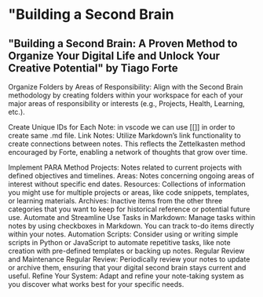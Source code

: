 # "Building a Second Brain

## "Building a Second Brain: A Proven Method to Organize Your Digital Life and Unlock Your Creative Potential" by Tiago Forte

Organize Folders by Areas of Responsibility: Align with the Second Brain methodology by creating folders within your workspace for each of your major areas of responsibility or interests (e.g., Projects, Health, Learning, etc.).


Create Unique IDs for Each Note: in vscode we can use [[]] in order to create same .md file.
Link Notes: Utilize Markdown’s link functionality to create connections between notes. This reflects the Zettelkasten method encouraged by Forte, enabling a network of thoughts that grow over time.


Implement PARA Method
    Projects: Notes related to current projects with defined objectives and timelines.
    Areas: Notes concerning ongoing areas of interest without specific end dates.
    Resources: Collections of information you might use for multiple projects or areas, like code snippets, templates, or learning materials.
    Archives: Inactive items from the other three categories that you want to keep for historical reference or potential future use.
Automate and Streamline
    Use Tasks in Markdown: Manage tasks within notes by using checkboxes in Markdown. You can track to-do items directly within your notes.
    Automation Scripts: Consider using or writing simple scripts in Python or JavaScript to automate repetitive tasks, like note creation with pre-defined templates or backing up notes.
Regular Review and Maintenance
    Regular Review: Periodically review your notes to update or archive them, ensuring that your digital second brain stays current and useful.
    Refine Your System: Adapt and refine your note-taking system as you discover what works best for your specific needs.
